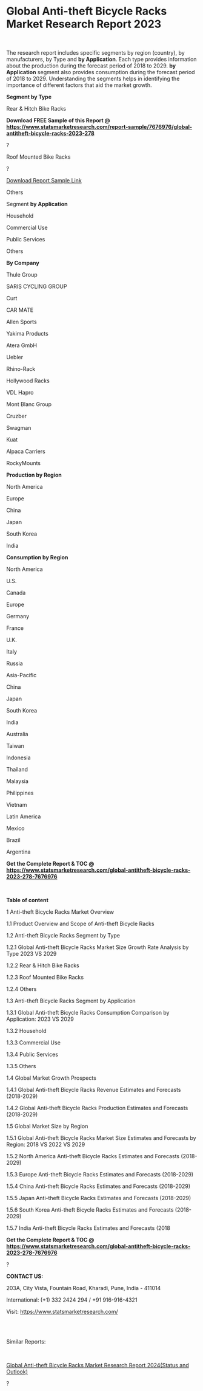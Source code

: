 <h1>Global Anti-theft Bicycle Racks Market Research Report 2023</h1><br/><p>The research report includes specific segments by region (country), by manufacturers, by Type and <strong>by Application</strong>. Each type provides information about the production during the forecast period of 2018 to 2029. <strong>by Application</strong> segment also provides consumption during the forecast period of 2018 to 2029. Understanding the segments helps in identifying the importance of different factors that aid the market growth.</p>
 
 
 
 <p><strong>Segment by Type</strong></p>
 
 
 
 <p>Rear & Hitch Bike Racks</p>
 
 
 
 <div><b>Download FREE Sample of this Report @ <a href="https://www.statsmarketresearch.com/download-free-sample/7676976/global-antitheft-bicycle-racks-2023-278">https://www.statsmarketresearch.com/report-sample/7676976/global-antitheft-bicycle-racks-2023-278</a></b></div>
 
 
 
 <p>? </p>
 
 
 
 <p>Roof Mounted Bike Racks</p>
 
 
 
 <p>? </p>
 
 
 
 <p><a href="https://www.statsmarketresearch.com/download-free-sample/7676976/global-antitheft-bicycle-racks-2023-278">Download Report Sample Link</a></p>
 
 
 
 <p>Others</p>
 
 
 
 <p>Segment <strong>by Application</strong></p>
 
 
 
 <p>Household</p>
 
 
 
 <p>Commercial Use</p>
 
 
 
 <p>Public Services</p>
 
 
 
 <p>Others</p>
 
 
 
 <p><strong>By Company</strong></p>
 
 
 
 <p>Thule Group</p>
 
 
 
 <p>SARIS CYCLING GROUP</p>
 
 
 
 <p>Curt</p>
 
 
 
 <p>CAR MATE</p>
 
 
 
 <p>Allen Sports</p>
 
 
 
 <p>Yakima Products</p>
 
 
 
 <p>Atera GmbH</p>
 
 
 
 <p>Uebler</p>
 
 
 
 <p>Rhino-Rack</p>
 
 
 
 <p>Hollywood Racks</p>
 
 
 
 <p>VDL Hapro</p>
 
 
 
 <p>Mont Blanc Group</p>
 
 
 
 <p>Cruzber</p>
 
 
 
 <p>Swagman</p>
 
 
 
 <p>Kuat</p>
 
 
 
 <p>Alpaca Carriers</p>
 
 
 
 <p>RockyMounts</p>
 
 
 
 <p><strong>Production by Region</strong></p>
 
 
 
 <p>North America</p>
 
 
 
 <p>Europe</p>
 
 
 
 <p>China</p>
 
 
 
 <p>Japan</p>
 
 
 
 <p>South Korea</p>
 
 
 
 <p>India</p>
 
 
 
 <p><strong>Consumption by Region</strong></p>
 
 
 
 <p>North America</p>
 
 
 
 <p>U.S.</p>
 
 
 
 <p>Canada</p>
 
 
 
 <p>Europe</p>
 
 
 
 <p>Germany</p>
 
 
 
 <p>France</p>
 
 
 
 <p>U.K.</p>
 
 
 
 <p>Italy</p>
 
 
 
 <p>Russia</p>
 
 
 
 <p>Asia-Pacific</p>
 
 
 
 <p>China</p>
 
 
 
 <p>Japan</p>
 
 
 
 <p>South Korea</p>
 
 
 
 <p>India</p>
 
 
 
 <p>Australia</p>
 
 
 
 <p>Taiwan</p>
 
 
 
 <p>Indonesia</p>
 
 
 
 <p>Thailand</p>
 
 
 
 <p>Malaysia</p>
 
 
 
 <p>Philippines</p>
 
 
 
 <p>Vietnam</p>
 
 
 
 <p>Latin America</p>
 
 
 
 <p>Mexico</p>
 
 
 
 <p>Brazil</p>
 
 
 
 <p>Argentina</p>
 
 
 
 <div><b>Get the Complete Report & TOC @ <a href="https://www.statsmarketresearch.com/global-antitheft-bicycle-racks-2023-278-7676976">https://www.statsmarketresearch.com/global-antitheft-bicycle-racks-2023-278-7676976</a></b></div>
 
 
 
 <p><br />
 
 <b>Table of content</b></p>
 
 
 
 <p>1 Anti-theft Bicycle Racks Market Overview<br />
 
 1.1 Product Overview and Scope of Anti-theft Bicycle Racks<br />
 
 1.2 Anti-theft Bicycle Racks Segment by Type<br />
 
 1.2.1 Global Anti-theft Bicycle Racks Market Size Growth Rate Analysis by Type 2023 VS 2029<br />
 
 1.2.2 Rear & Hitch Bike Racks<br />
 
 1.2.3 Roof Mounted Bike Racks<br />
 
 1.2.4 Others<br />
 
 1.3 Anti-theft Bicycle Racks Segment by Application<br />
 
 1.3.1 Global Anti-theft Bicycle Racks Consumption Comparison by Application: 2023 VS 2029<br />
 
 1.3.2 Household<br />
 
 1.3.3 Commercial Use<br />
 
 1.3.4 Public Services<br />
 
 1.3.5 Others<br />
 
 1.4 Global Market Growth Prospects<br />
 
 1.4.1 Global Anti-theft Bicycle Racks Revenue Estimates and Forecasts (2018-2029)<br />
 
 1.4.2 Global Anti-theft Bicycle Racks Production Estimates and Forecasts (2018-2029)<br />
 
 1.5 Global Market Size by Region<br />
 
 1.5.1 Global Anti-theft Bicycle Racks Market Size Estimates and Forecasts by Region: 2018 VS 2022 VS 2029<br />
 
 1.5.2 North America Anti-theft Bicycle Racks Estimates and Forecasts (2018-2029)<br />
 
 1.5.3 Europe Anti-theft Bicycle Racks Estimates and Forecasts (2018-2029)<br />
 
 1.5.4 China Anti-theft Bicycle Racks Estimates and Forecasts (2018-2029)<br />
 
 1.5.5 Japan Anti-theft Bicycle Racks Estimates and Forecasts (2018-2029)<br />
 
 1.5.6 South Korea Anti-theft Bicycle Racks Estimates and Forecasts (2018-2029)<br />
 
 1.5.7 India Anti-theft Bicycle Racks Estimates and Forecasts (2018</p>
 
 
 
 <div><b>Get the Complete Report & TOC @ <a href="https://www.statsmarketresearch.com/global-antitheft-bicycle-racks-2023-278-7676976">https://www.statsmarketresearch.com/global-antitheft-bicycle-racks-2023-278-7676976</a></b></div>
 
 
 
 <p>? </p>
 
 
 
 <p><b>CONTACT US:</b><br />
 
 203A, City Vista, Fountain Road, Kharadi, Pune, India - 411014<br />
 
 International: (+1) 332 2424 294 / +91 916-916-4321<br />
 
 Visit: <a href="https://www.statsmarketresearch.com/">https://www.statsmarketresearch.com/</a><br />
 
 <br />
 
 <br />
 
 Similar Reports:<br />
 
 <br />
 
 <a href="https://www.statsmarketresearch.com/global-antitheft-bicycle-racks-2024-482-8007821">Global Anti-theft Bicycle Racks Market Research Report 2024(Status and Outlook)</a><br />
 
 ? </p>
